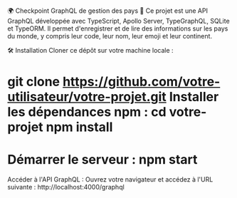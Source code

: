 🌍 Checkpoint GraphQL de gestion des pays 🚀
Ce projet est une API GraphQL développée avec TypeScript, Apollo Server, TypeGraphQL, SQLite et TypeORM. Il permet d'enregistrer et de lire des informations sur les pays du monde, y compris leur code, leur nom, leur emoji et leur continent.

🛠️ Installation
Cloner ce dépôt sur votre machine locale :

git clone https://github.com/votre-utilisateur/votre-projet.git
Installer les dépendances npm :
cd votre-projet
npm install
======================================================================================================
Démarrer le serveur :
npm start
======================================================================================================
Accéder à l'API GraphQL :
Ouvrez votre navigateur et accédez à l'URL suivante : http://localhost:4000/graphql
